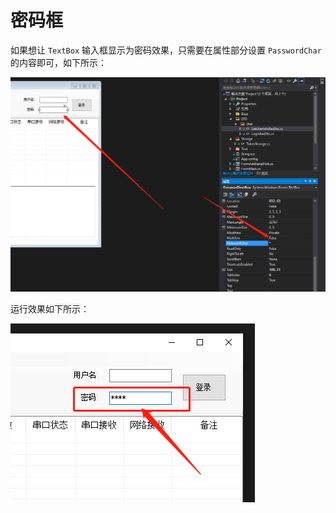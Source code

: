# 密码框

如果想让 `TextBox` 输入框显示为密码效果，只需要在属性部分设置 `PasswordChar` 的内容即可，如下所示：

![TextBox设置密码类型](assets/images/TextBox设置密码类型.png)

运行效果如下所示：

![TextBox密码类型运行效果](assets/images/TextBox密码类型运行效果.png)